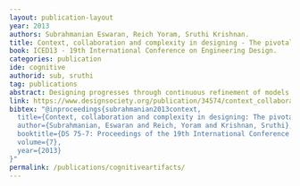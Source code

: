 ```yaml
---
layout: publication-layout
year: 2013
authors: Subrahmanian Eswaran, Reich Yoram, Sruthi Krishnan.
title: Context, collaboration and complexity in designing - The pivotal role of cognitive artifacts.
book: ICED13 - 19th International Conference on Engineering Design.
categories: publication
ide: cognitive
authorid: sub, sruthi
tag: publications
abstract: Designing progresses through continuous refinement of models. In today's design practice, these models get created and refined by multi-cultural, multidisciplinary teams that speak different languages, whether these languages are spoken language, disciplinary, or organizational language. When these people come together, they create, negotiate, evolve, and manage a nascent language with which they communicate the meaning of the product they design. The nascent language is a pidgin articulated through cognitive artifacts. Thus their role is essential to designing and their management is critical to successful completion of the process. In contrast, their mismanagement quickly presents itself as design failures, sometimes catastrophic. Given their role, it is critical to understand what cognitive artifacts are, how they are constructed, and how they should be managed. This marks a shift from focusing on the artifact to the process of designing as a social, negotiated process. Such a view results in conceiving designing as a complex and emergent process with implications for design research, practice and pedagogy.
link: https://www.designsociety.org/publication/34574/context_collaboration_and_complexity_in_designing_the_pivotal_role_of_cognitive_artifacts
bibtex: "@inproceedings{subrahmanian2013context,
  title={Context, collaboration and complexity in designing: The pivotal role of cognitive artifacts},
  author={Subrahmanian, Eswaran and Reich, Yoram and Krishnan, Sruthi},
  booktitle={DS 75-7: Proceedings of the 19th International Conference on Engineering Design (ICED13), Design for Harmonies},
  volume={7},
  year={2013}
}"
permalink: /publications/cognitiveartifacts/
---
```

